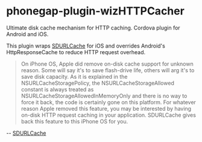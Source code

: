 phonegap-plugin-wizHTTPCacher
=============================

Ultimate disk cache mechanism for HTTP caching. Cordova plugin for Android and iOS.

This plugin wraps [SDURLCache](https://github.com/rs/SDURLCache) for iOS and overrides Android's HttpResponseCache to reduce HTTP request overhead.

> On iPhone OS, Apple did remove on-disk cache support for unknown reason. Some will say it's to save flash-drive life, others will arg it's to save disk capacity. As it is explained in the NSURLCacheStoragePolicy, the NSURLCacheStorageAllowed constant is always treated as NSURLCacheStorageAllowedInMemoryOnly and there is no way to force it back, the code is certainly gone on this platform. For whatever reason Apple removed this feature, you may be interested by having on-disk HTTP request caching in your application. SDURLCache gives back this feature to this iPhone OS for you.

--  [SDURLCache](https://github.com/rs/SDURLCache)

